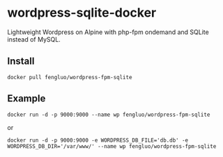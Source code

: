 # wordpress-sqlite-docker

Lightweight Wordpress on Alpine with php-fpm ondemand and SQLite instead of MySQL.

## Install

```
docker pull fengluo/wordpress-fpm-sqlite
```

## Example

```
docker run -d -p 9000:9000 --name wp fengluo/wordpress-fpm-sqlite
```

or

```
docker run -d -p 9000:9000 -e WORDPRESS_DB_FILE='db.db' -e WORDPRESS_DB_DIR='/var/www/' --name wp fengluo/wordpress-fpm-sqlite
```
